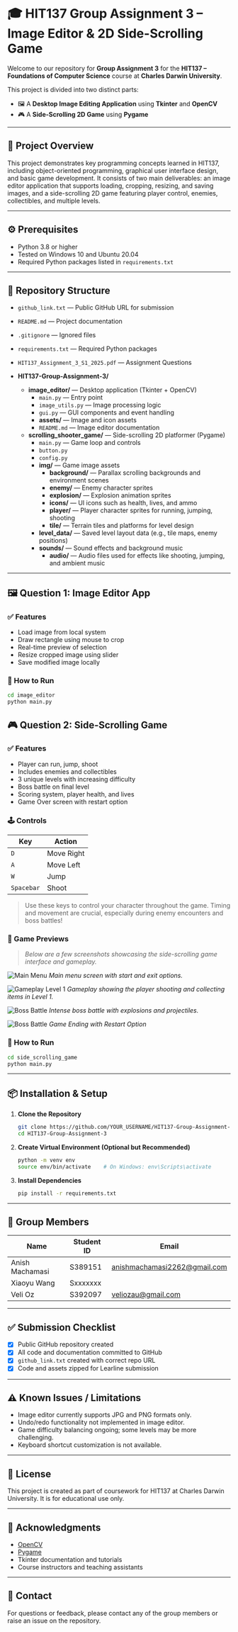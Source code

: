 # 🎓 HIT137 Group Assignment 3 – Image Editor & 2D Side-Scrolling Game

Welcome to our repository for **Group Assignment 3** for the **HIT137 – Foundations of Computer Science** course at **Charles Darwin University**.

This project is divided into two distinct parts:

- 🖼️ A **Desktop Image Editing Application** using **Tkinter** and **OpenCV**
- 🎮 A **Side-Scrolling 2D Game** using **Pygame**

---

## 📝 Project Overview

This project demonstrates key programming concepts learned in HIT137, including object-oriented programming, graphical user interface design, and basic game development. It consists of two main deliverables: an image editor application that supports loading, cropping, resizing, and saving images, and a side-scrolling 2D game featuring player control, enemies, collectibles, and multiple levels.

---

## ⚙️ Prerequisites

- Python 3.8 or higher
- Tested on Windows 10 and Ubuntu 20.04
- Required Python packages listed in `requirements.txt`

---

## 📁 Repository Structure
- `github_link.txt` — Public GitHub URL for submission  
- `README.md` — Project documentation  
- `.gitignore` — Ignored files  
- `requirements.txt` — Required Python packages
- `HIT137_Assignment_3_S1_2025.pdf` — Assignment Questions 

- **HIT137-Group-Assignment-3/**  
  - **image_editor/** — Desktop application (Tkinter + OpenCV)  
    - `main.py` — Entry point  
    - `image_utils.py` — Image processing logic  
    - `gui.py` — GUI components and event handling  
    - **assets/** — Image and icon assets  
    - `README.md` — Image editor documentation  
  - **scrolling_shooter_game/** — Side-scrolling 2D platformer (Pygame)  
    - `main.py` — Game loop and controls  
    - `button.py`
    - `config.py`
    - **img/** — Game image assets  
      - **background/** — Parallax scrolling backgrounds and environment scenes  
      - **enemy/** — Enemy character sprites  
      - **explosion/** — Explosion animation sprites  
      - **icons/** — UI icons such as health, lives, and ammo  
      - **player/** — Player character sprites for running, jumping, shooting  
      - **tile/** — Terrain tiles and platforms for level design  
    - **level_data/** — Saved level layout data (e.g., tile maps, enemy positions)  
    - **sounds/** — Sound effects and background music  
      - **audio/** — Audio files used for effects like shooting, jumping, and ambient music 

---

## 🖼️ Question 1: Image Editor App

### ✅ Features
- Load image from local system
- Draw rectangle using mouse to crop
- Real-time preview of selection
- Resize cropped image using slider
- Save modified image locally

### 🚀 How to Run
```bash
cd image_editor
python main.py
```
## 🎮 Question 2: Side-Scrolling Game

### ✅ Features
- Player can run, jump, shoot
- Includes enemies and collectibles
- 3 unique levels with increasing difficulty
- Boss battle on final level
- Scoring system, player health, and lives
- Game Over screen with restart option

### 🕹️ Controls
| Key         | Action         |
|-------------|----------------|
| `D`         | Move Right     |
| `A`         | Move Left      |
| `W`         | Jump           |
| `Spacebar`  | Shoot          |

> Use these keys to control your character throughout the game. Timing and movement are crucial, especially during enemy encounters and boss battles!

### 📸 Game Previews

> _Below are a few screenshots showcasing the side-scrolling game interface and gameplay._

![Main Menu](HIT137-Group-Assignment-3/scrolling_shooter_game/screenshots/1.png)
*Main menu screen with start and exit options.*

![Gameplay Level 1](HIT137-Group-Assignment-3/scrolling_shooter_game/screenshots/2.png)
*Gameplay showing the player shooting and collecting items in Level 1.*

![Boss Battle](HIT137-Group-Assignment-3/scrolling_shooter_game/screenshots/3.png)
*Intense boss battle with explosions and projectiles.*

![Boss Battle](HIT137-Group-Assignment-3/scrolling_shooter_game/screenshots/4.png)
*Game Ending with Restart Option*

### 🚀 How to Run
```bash
cd side_scrolling_game
python main.py
```
---
## 📦 Installation & Setup

1. **Clone the Repository**

   ```bash
   git clone https://github.com/YOUR_USERNAME/HIT137-Group-Assignment-3.git
   cd HIT137-Group-Assignment-3
    ```
2. **Create Virtual Environment (Optional but Recommended)**

    ```bash
    python -m venv env
    source env/bin/activate    # On Windows: env\Scripts\activate
    ```
3. **Install Dependencies**
    ```bash
    pip install -r requirements.txt
    ```
---
## 👥 Group Members

| Name            | Student ID | Email |
|-----------------|------------|------ |
| Anish Machamasi | S389151 | anishmachamasi2262@gmail.com |
| Xiaoyu Wang  | Sxxxxxxx   |
| Veli Oz    | S392097   | veliozau@gmail.com |

---

## ✅ Submission Checklist

- [x] Public GitHub repository created
- [x] All code and documentation committed to GitHub
- [x] `github_link.txt` created with correct repo URL
- [x] Code and assets zipped for Learline submission

---

## ⚠️ Known Issues / Limitations

- Image editor currently supports JPG and PNG formats only.
- Undo/redo functionality not implemented in image editor.
- Game difficulty balancing ongoing; some levels may be more challenging.
- Keyboard shortcut customization is not available.

---

## 📄 License

This project is created as part of coursework for HIT137 at Charles Darwin University. It is for educational use only.

---

## 🙏 Acknowledgments

- [OpenCV](https://opencv.org/)
- [Pygame](https://www.pygame.org/)
- Tkinter documentation and tutorials
- Course instructors and teaching assistants

---

## 💬 Contact

For questions or feedback, please contact any of the group members or raise an issue on the repository.
